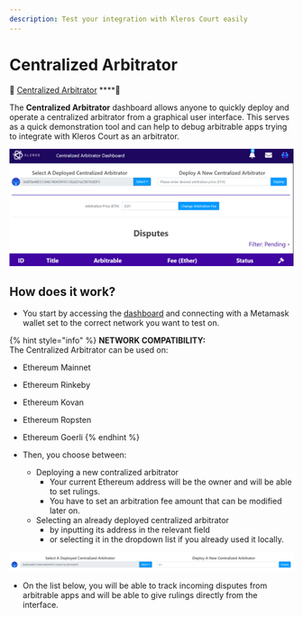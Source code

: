 ```yaml
---
description: Test your integration with Kleros Court easily
---
```


# Centralized Arbitrator

🔨 [Centralized Arbitrator](https://centralizedarbitrator.kleros.io/) ****🔨  
  
The **Centralized Arbitrator** dashboard allows anyone to quickly deploy and operate a centralized arbitrator from a graphical user interface. This serves as a quick demonstration tool and can help to debug arbitrable apps trying to integrate with Kleros Court as an arbitrator.

![](../../.gitbook/assets/image%20%2848%29.png)

## How does it work?

* You start by accessing the [dashboard](https://centralizedarbitrator.kleros.io/) and connecting with a Metamask wallet set to the correct network you want to test on.

{% hint style="info" %}
**NETWORK COMPATIBILITY:**   
The Centralized Arbitrator can be used on:

* Ethereum Mainnet
* Ethereum Rinkeby
* Ethereum Kovan
* Ethereum Ropsten
* Ethereum Goerli
{% endhint %}

* Then, you choose between:
  * Deploying a new contralized arbitrator
    * Your current Ethereum address will be the owner and will be able to set rulings.
    * You have to set an arbitration fee amount that can be modified later on.
  * Selecting an already deployed centralized arbitrator
    * by inputting its address in the relevant field
    * or selecting it in the dropdown list if you already used it locally.

![](../../.gitbook/assets/image%20%2851%29.png)

* On the list below, you will be able to track incoming disputes from arbitrable apps and will be able to give rulings directly from the interface. 

